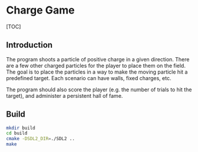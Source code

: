 # Charge Game

[TOC]

## Introduction

The program shoots a particle of positive charge in a given direction. There are a few other charged particles for the player to place them on the field. The goal is to place the particles in a way to make the moving particle hit a predefined target. Each scenario can have walls, fixed charges, etc.

The program should also score the player (e.g. the number of trials to hit the target), and administer a persistent hall of fame.

## Build

```sh
mkdir build
cd build
cmake -DSDL2_DIR=./SDL2 ..
make
```
